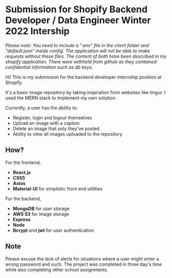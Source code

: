 # Submission for Shopify Backend Developer / Data Engineer Winter 2022 Intership

*Please note: You need to include a ".env" file in the client folder and "default.json" inside config. The application will not be able to make requests without these files. The content of both have been described in my shopify application. There were withheld from github as they contained confidential information such as db keys.*

Hi! This is my submission for the backend developer internship position at Shopify.

It's a basic image repository by taking inspiration from websites like Imgur. I used the MERN stack to implement my own solution.

Currently, a user has the ability to:
- Register, login and logout themselves
- Upload an image with a caption
- Delete an image that only they've posted
- Ability to view all images uploaded to the repository

## How? 

For the frontend, 
- **React.js**
- **CSS5**
- **Axios**
- **Material-UI** for simplistic front end utilities

For the backend,
- **MongoDB** for user storage
- **AWS S3** for image storage
- **Express**
- **Node**
- **Bcrypt** and **jwt** for user authentication

## Note

Please excuse the lack of alerts for situations where a user might enter a wrong password and such.
The project was completed in three day's time while also completing other school assignments.